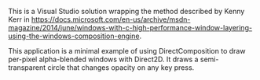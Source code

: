 This is a Visual Studio solution wrapping the method described by Kenny Kerr in 
https://docs.microsoft.com/en-us/archive/msdn-magazine/2014/june/windows-with-c-high-performance-window-layering-using-the-windows-composition-engine.

This application is a minimal example of using DirectComposition to draw per-pixel alpha-blended windows with Direct2D. It draws a semi-transparent circle that changes opacity on any key press.

